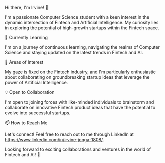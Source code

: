 Hi there, I'm Irvine! 👋

I'm a passionate Computer Science student with a keen interest in the dynamic intersection of Fintech and Artificial Intelligence. My curiosity lies in exploring the potential of high-growth startups within the Fintech space.

🌱 Currently Learning

I'm on a journey of continuous learning, navigating the realms of Computer Science and staying updated on the latest trends in Fintech and AI.

👀 Areas of Interest

My gaze is fixed on the Fintech industry, and I'm particularly enthusiastic about collaborating on groundbreaking startup ideas that leverage the power of Artificial Intelligence.

💡 Open to Collaboration

I'm open to joining forces with like-minded individuals to brainstorm and collaborate on innovative Fintech product ideas that have the potential to evolve into successful startups.

📫 How to Reach Me

Let's connect! Feel free to reach out to me through LinkedIn at https://www.linkedin.com/in/irvine-jonga-1808/.

Looking forward to exciting collaborations and ventures in the world of Fintech and AI! 🚀



<!---
irvinej-18/irvinej-18 is a ✨ special ✨ repository because its `README.md` (this file) appears on your GitHub profile.
You can click the Preview link to take a look at your changes.
--->
